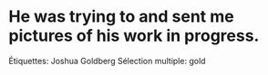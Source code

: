 # He was trying to and sent me pictures of his work in progress.

Étiquettes: Joshua Goldberg
Sélection multiple: gold